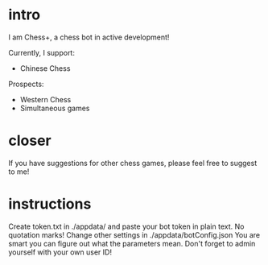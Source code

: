 # intro
 I am Chess+, a chess bot in active development!  
 
 Currently, I support:  
 * Chinese Chess

 Prospects:  
 * Western Chess
 * Simultaneous games

 # closer
 If you have suggestions for other chess games, please feel free to suggest to me!

 # instructions
 Create token.txt in ./appdata/ and paste your bot token in plain text. No quotation marks!
 Change other settings in ./appdata/botConfig.json
 You are smart you can figure out what the parameters mean.
 Don't forget to admin yourself with your own user ID!
